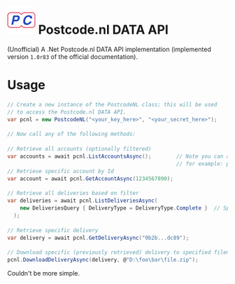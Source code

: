 # ![Logo](https://raw.githubusercontent.com/RobThree/PostcodeNLDataAPI/master/postcode-logo-square.png) Postcode.nl DATA API
(Unofficial) A .Net Postcode.nl DATA API implementation (implemented version `1.0r83` of the official documentation).

# Usage

```c#
// Create a new instance of the PostcodeNL class; this will be used
// to access the Postcode.nl DATA API.
var pcnl = new PostcodeNL("<your_key_here>", "<your_secret_here>");

// Now call any of the following methods:

// Retrieve all accounts (optionally filtered)
var accounts = await pcnl.ListAccountsAsync();        // Note you can also pass a product-filter argument;
                                                      // for example: pcnl.ListAccountsAsync("NP-MySQL-A-M")
// Retrieve specific account by Id
var account = await pcnl.GetAccountAsync(1234567890);

// Retrieve all deliveries based on filter
var deliveries = await pcnl.ListDeliveriesAsync(
    new DeliveriesQuery { DeliveryType = DeliveryType.Complete }  // Specify filter
  );

// Retrieve specific delivery
var delivery = await pcnl.GetDeliveryAsync("9b2b...dc89");

// Download specific (previously retrieved) delivery to specified filename
pcnl.DownloadDeliveryAsync(delivery, @"D:\foo\bar\file.zip");
```

Couldn't be more simple.
